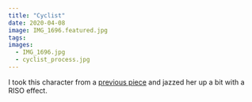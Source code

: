 ```yaml
---
title: "Cyclist"
date: 2020-04-08
image: IMG_1696.featured.jpg
tags:
images:
  - IMG_1696.jpg
  - cyclist_process.jpg
---
```


I took this character from a [previous piece](https://vickyhughes.co.uk/portfolio/travel/) and jazzed her up a bit with a RISO effect.
